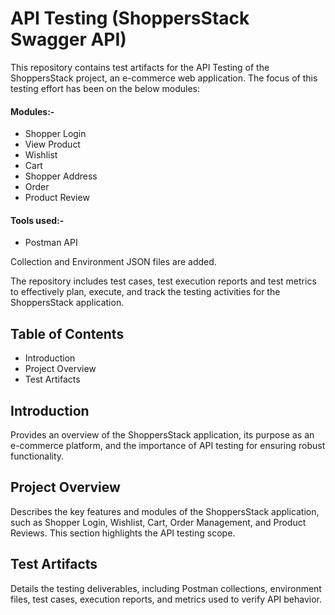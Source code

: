 #                              API Testing (ShoppersStack Swagger API)
This repository contains test artifacts for the API Testing of the ShoppersStack project, an e-commerce web application. 
The focus of this testing effort has been on the below modules:

#### Modules:-
-	Shopper Login
-	View Product
-	Wishlist
-	Cart
-	Shopper Address
-	Order
-	Product Review

#### Tools used:-
-	Postman API

Collection and Environment JSON files are added.

The repository includes test cases, test execution reports and test metrics to effectively plan, execute, and track the testing activities for the ShoppersStack application.

## Table of Contents
- Introduction
-	Project Overview
-	Test Artifacts

## Introduction
Provides an overview of the ShoppersStack application, its purpose as an e-commerce platform, and the importance of API testing for ensuring robust functionality.

## Project Overview
Describes the key features and modules of the ShoppersStack application, such as Shopper Login, Wishlist, Cart, Order Management, and Product Reviews. This section highlights the API testing scope.

## Test Artifacts
Details the testing deliverables, including Postman collections, environment files, test cases, execution reports, and metrics used to verify API behavior.

